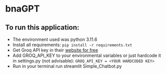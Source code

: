 # bnaGPT

## To run this application:

- The environment used was python 3.11.6
- Install all requirements: ``` pip install -r requirements.txt ```
- Get Groq API key in their [website for free](https://console.groq.com/)
- Add GROQ_API_KEY to your environmental variables or just hardcode it in settings.py (not advisable): ``` GROQ_API_KEY = <YOUR HARDCODED KEY> ```
- Run in your terminal run streamlit Simple_Chatbot.py
